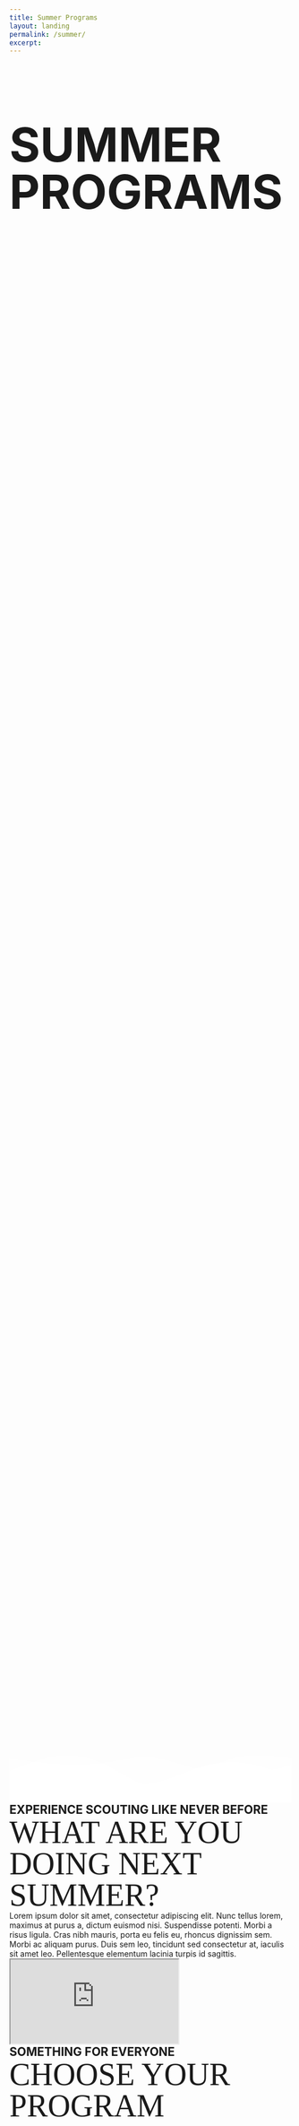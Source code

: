 ```yaml
---
title: Summer Programs
layout: landing
permalink: /summer/
excerpt: 
---
```



<style>
  .jumbotron {
    background: url(/img/summer/landing/cover.jpg) center no-repeat;
    background-size: cover;
    min-height: 75vh;
    margin: 0;
    padding: 0;
    position: relative;
  }
  .jumbotron-container {
    min-height: 75vh;
  }
  .divider {
    width: 100%;
    max-height: 30vh;
    position: absolute;
    bottom: 0;
    left: 0;
  }
  h1 {
    font-size: 6em;
    line-height: 1em;
  }
  h2 {
    font-size: 3em;
    line-height: 1em;
  }
  .header-text{
      font-family: 'bebas-neue', serif;
      font-size: 4em;
      line-height: 1em;
  }
  .subheader-text{
    font-size: 1.5em;
    font-weight: bold;
  }
  .grow { 
    transition: all .2s ease-in-out; 
  }
  .grow:hover { 
    transform: scale(1.05); 
  }
  .thumbnail {
    position: relative;
  }
  .caption {
    position: absolute;
    top: 45%;
    left: 0;
    width: 100%;
    font-size: 2em;
    font-weight: bold;
    font-style: normal;
    line-height: 1em;
    color: #fff;
  }

</style>

<div class="jumbotron jumbotron-fluid">
  <!-- <div class="d-flex flex-row justify-content-end align-items-center jumbotron-container">
    <div class="text-center mx-5">
      <h2 class="text-white">EXPERIENCE SCOUTING'S GREATEST ADVENTURE</h2>
      <h1 class="text-white">SCOUTS BSA RESIDENT CAMP</h1>
    </div>
  </div> -->
    <div class="d-flex flex-row justify-content-center align-items-center jumbotron-container">
    <div class="text-center mb-5">
      <h1 class="text-white">SUMMER PROGRAMS</h1>
    </div>
  </div>
  <svg class="divider" xmlns="http://www.w3.org/2000/svg" viewBox="0 0 1440 320" preserveAspectRatio="none"><path fill="#fff" fill-opacity="1" d="M0,192L40,181.3C80,171,160,149,240,149.3C320,149,400,171,480,192C560,213,640,235,720,224C800,213,880,171,960,144C1040,117,1120,107,1200,117.3C1280,128,1360,160,1400,176L1440,192L1440,320L1400,320C1360,320,1280,320,1200,320C1120,320,1040,320,960,320C880,320,800,320,720,320C640,320,560,320,480,320C400,320,320,320,240,320C160,320,80,320,40,320L0,320Z"></path></svg>
  <svg class="divider" xmlns="http://www.w3.org/2000/svg" viewBox="0 0 1440 320" preserveAspectRatio="none" ><path fill="#fff" fill-opacity="0.6" d="M0,160L40,144C80,128,160,96,240,85.3C320,75,400,85,480,122.7C560,160,640,224,720,234.7C800,245,880,203,960,165.3C1040,128,1120,96,1200,85.3C1280,75,1360,85,1400,90.7L1440,96L1440,320L1400,320C1360,320,1280,320,1200,320C1120,320,1040,320,960,320C880,320,800,320,720,320C640,320,560,320,480,320C400,320,320,320,240,320C160,320,80,320,40,320L0,320Z"></path></svg>
  <svg class="divider" xmlns="http://www.w3.org/2000/svg" viewBox="0 0 1440 320" preserveAspectRatio="none"><path fill="#fff" fill-opacity=".4" d="M0,96L40,101.3C80,107,160,117,240,122.7C320,128,400,128,480,117.3C560,107,640,85,720,90.7C800,96,880,128,960,149.3C1040,171,1120,181,1200,176C1280,171,1360,149,1400,138.7L1440,128L1440,320L1400,320C1360,320,1280,320,1200,320C1120,320,1040,320,960,320C880,320,800,320,720,320C640,320,560,320,480,320C400,320,320,320,240,320C160,320,80,320,40,320L0,320Z"></path></svg>
</div>

<div class="container">
  <div class="row align-items-center my-5">
    <div class="col-md-6">
      <div class="subheader-text text-secondary pb-0">EXPERIENCE SCOUTING LIKE NEVER BEFORE</div>
      <div class="header-text text-primary pb-2">WHAT ARE YOU DOING NEXT SUMMER?</div>
      <div>
        Lorem ipsum dolor sit amet, consectetur adipiscing elit. Nunc tellus lorem, maximus at purus a, dictum euismod nisi. Suspendisse potenti. Morbi a risus ligula. Cras nibh mauris, porta eu felis eu, rhoncus dignissim sem. Morbi ac aliquam purus. Duis sem leo, tincidunt sed consectetur at, iaculis sit amet leo. Pellentesque elementum lacinia turpis id sagittis.
      </div>
    </div>
    <div class="col-md-6">
      <div class="embed-responsive embed-responsive-16by9">
        <iframe class="embed-responsive-item" src="https://www.youtube.com/embed/Qnkb7vMVG00" allow="accelerometer; autoplay; encrypted-media; gyroscope; picture-in-picture" allowfullscreen></iframe>
      </div>
    </div>
  </div>
    <div class="row my-5">
    <div class="col text-center">
      <div class="subheader-text text-secondary">SOMETHING FOR EVERYONE</div>
      <div class="header-text text-primary">CHOOSE YOUR PROGRAM</div>
    </div>
  </div>
  <div class="row align-items-center my-5">
    <div class="col-md-6 col-lg-3">
      <a href="#"><img src="/img/summer/landing/ScoutsBSA.png" class="rounded img-fluid grow" alt=""></a>
    </div>
    <div class="col-md-6 col-lg-3">
      <a href="#"><img src="/img/summer/landing/Webelos.png" class="rounded img-fluid grow" alt=""></a>
    </div>
    <div class="col-md-6 col-lg-3">
      <a href="#"><img src="/img/summer/landing/SEEK.png" class="rounded img-fluid grow" alt=""></a>
    </div>
    <div class="col-md-6 col-lg-3">
      <a href="#"><img src="/img/summer/landing/Paddlerama.png" class="rounded img-fluid grow" alt=""></a>
    </div>
  </div>
  <!-- <div class="row my-5">
    <div class="col text-center">
      <div class="subheader-text text-secondary">CAMP SCHEDULE</div>
      <div class="header-text text-primary">A DAY IN THE LIFE</div>
    </div>
  </div> -->
</div>

